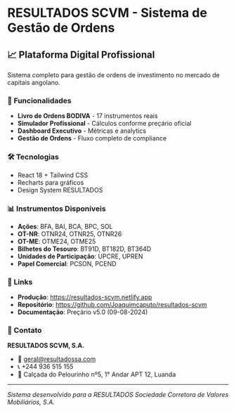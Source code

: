 # RESULTADOS SCVM - Sistema de Gestão de Ordens

## 📈 Plataforma Digital Profissional

Sistema completo para gestão de ordens de investimento no mercado de capitais angolano.

### 🚀 Funcionalidades

- **Livro de Ordens BODIVA** - 17 instrumentos reais
- **Simulador Profissional** - Cálculos conforme preçário oficial
- **Dashboard Executivo** - Métricas e analytics
- **Gestão de Ordens** - Fluxo completo de compliance

### 🛠 Tecnologias

- React 18 + Tailwind CSS
- Recharts para gráficos
- Design System RESULTADOS

### 📊 Instrumentos Disponíveis

- **Ações**: BFA, BAI, BCA, BPC, SOL
- **OT-NR**: OTNR24, OTNR25, OTNR26  
- **OT-ME**: OTME24, OTME25
- **Bilhetes do Tesouro**: BT91D, BT182D, BT364D
- **Unidades de Participação**: UPCRE, UPREN
- **Papel Comercial**: PCSON, PCEND

### 🔗 Links

- **Produção**: https://resultados-scvm.netlify.app
- **Repositório**: https://github.com/Joaquimcaputo/resultados-scvm
- **Documentação**: Preçário v5.0 (09-08-2024)

### 👥 Contato

**RESULTADOS SCVM, S.A.**
- 📧 geral@resultadossa.com
- 📞 +244 936 515 155
- 🏢 Calçada do Pelourinho nº5, 1° Andar APT 12, Luanda

---
*Sistema desenvolvido para a RESULTADOS Sociedade Corretora de Valores Mobiliários, S.A.*
